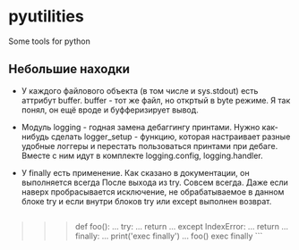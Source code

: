 # pyutilities
Some tools for python

## Небольшие находки
  - У каждого файлового объекта (в том числе и sys.stdout) есть аттрибут buffer.
    buffer - тот же файл, но откртый в byte режиме. Я так понял, он ещё вроде
    и буфферизирует вывод.

  - Модуль logging - годная замена дебаггингу принтами. Нужно как-нибудь сделать
    logger_setup - функцию, которая настраивает разные удобные логгеры и
    перестать пользоваться принтами при дебаге. Вместе с ним идут в комплекте
    logging.config, logging.handler.

  - У finally есть применение. Как сказано в документации, он выполняется всегда
    После выхода из try. Совсем всегда. Даже если наверх пробрасывается
    исключение, не обрабатываемое в данном блоке try и если внутри блоков try или
    except выполнен возврат.
    ```python
>>> def foo():
...     try:
...         return
...     except IndexError:
...         return
...     finally:
...         print('exec finally')
...
>>> foo()
exec finally
    ```
